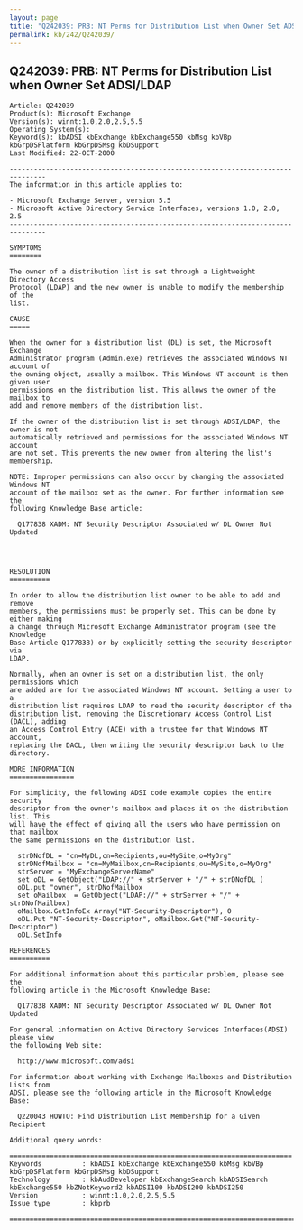 ```yaml
---
layout: page
title: "Q242039: PRB: NT Perms for Distribution List when Owner Set ADSI/LDAP"
permalink: kb/242/Q242039/
---
```


## Q242039: PRB: NT Perms for Distribution List when Owner Set ADSI/LDAP

	Article: Q242039
	Product(s): Microsoft Exchange
	Version(s): winnt:1.0,2.0,2.5,5.5
	Operating System(s): 
	Keyword(s): kbADSI kbExchange kbExchange550 kbMsg kbVBp kbGrpDSPlatform kbGrpDSMsg kbDSupport
	Last Modified: 22-OCT-2000
	
	-------------------------------------------------------------------------------
	The information in this article applies to:
	
	- Microsoft Exchange Server, version 5.5 
	- Microsoft Active Directory Service Interfaces, versions 1.0, 2.0, 2.5 
	-------------------------------------------------------------------------------
	
	SYMPTOMS
	========
	
	The owner of a distribution list is set through a Lightweight Directory Access
	Protocol (LDAP) and the new owner is unable to modify the membership of the
	list.
	
	CAUSE
	=====
	
	When the owner for a distribution list (DL) is set, the Microsoft Exchange
	Administrator program (Admin.exe) retrieves the associated Windows NT account of
	the owning object, usually a mailbox. This Windows NT account is then given user
	permissions on the distribution list. This allows the owner of the mailbox to
	add and remove members of the distribution list.
	
	If the owner of the distribution list is set through ADSI/LDAP, the owner is not
	automatically retrieved and permissions for the associated Windows NT account
	are not set. This prevents the new owner from altering the list's membership.
	
	NOTE: Improper permissions can also occur by changing the associated Windows NT
	account of the mailbox set as the owner. For further information see the
	following Knowledge Base article:
	
	  Q177838 XADM: NT Security Descriptor Associated w/ DL Owner Not Updated
	
	
	
	
	RESOLUTION
	==========
	
	In order to allow the distribution list owner to be able to add and remove
	members, the permissions must be properly set. This can be done by either making
	a change through Microsoft Exchange Administrator program (see the Knowledge
	Base Article Q177838) or by explicitly setting the security descriptor via
	LDAP.
	
	Normally, when an owner is set on a distribution list, the only permissions which
	are added are for the associated Windows NT account. Setting a user to a
	distribution list requires LDAP to read the security descriptor of the
	distribution list, removing the Discretionary Access Control List (DACL), adding
	an Access Control Entry (ACE) with a trustee for that Windows NT account,
	replacing the DACL, then writing the security descriptor back to the directory.
	
	MORE INFORMATION
	================
	
	For simplicity, the following ADSI code example copies the entire security
	descriptor from the owner's mailbox and places it on the distribution list. This
	will have the effect of giving all the users who have permission on that mailbox
	the same permissions on the distribution list.
	
	  strDNofDL = "cn=MyDL,cn=Recipients,ou=MySite,o=MyOrg"
	  strDNofMailbox = "cn=MyMailbox,cn=Recipients,ou=MySite,o=MyOrg"
	  strServer = "MyExchangeServerName"
	  set oDL = GetObject("LDAP://" + strServer + "/" + strDNofDL )
	  oDL.put "owner", strDNofMailbox
	  set oMailbox  = GetObject("LDAP://" + strServer + "/" + strDNofMailbox)
	  oMailbox.GetInfoEx Array("NT-Security-Descriptor"), 0
	  oDL.Put "NT-Security-Descriptor", oMailbox.Get("NT-Security-Descriptor")
	  oDL.SetInfo
	
	REFERENCES
	==========
	
	For additional information about this particular problem, please see the
	following article in the Microsoft Knowledge Base:
	
	  Q177838 XADM: NT Security Descriptor Associated w/ DL Owner Not Updated
	
	For general information on Active Directory Services Interfaces(ADSI) please view
	the following Web site:
	
	  http://www.microsoft.com/adsi
	
	For information about working with Exchange Mailboxes and Distribution Lists from
	ADSI, please see the following article in the Microsoft Knowledge Base:
	
	  Q220043 HOWTO: Find Distribution List Membership for a Given Recipient
	
	Additional query words:
	
	======================================================================
	Keywords          : kbADSI kbExchange kbExchange550 kbMsg kbVBp kbGrpDSPlatform kbGrpDSMsg kbDSupport 
	Technology        : kbAudDeveloper kbExchangeSearch kbADSISearch kbExchange550 kbZNotKeyword2 kbADSI100 kbADSI200 kbADSI250
	Version           : winnt:1.0,2.0,2.5,5.5
	Issue type        : kbprb
	
	=============================================================================
	
